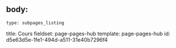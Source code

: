 body:
  -
    type: subpages_listing
title: Cours
fieldset: page-pages-hub
template: page-pages-hub
id: d5e63d5e-1fe1-494d-a511-31e40b7296f4
